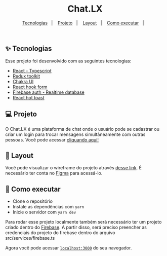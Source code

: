 <h1 align="center">
  Chat.LX
</h1>

<p align="center">
  <a href="#-tecnologias">Tecnologias</a>&nbsp;&nbsp;&nbsp;|&nbsp;&nbsp;&nbsp;
  <a href="#-projeto">Projeto</a>&nbsp;&nbsp;&nbsp;|&nbsp;&nbsp;&nbsp;
  <a href="#-layout">Layout</a>&nbsp;&nbsp;&nbsp;|&nbsp;&nbsp;&nbsp;
  <a href="#-como-executar">Como executar</a>&nbsp;&nbsp;&nbsp;|&nbsp;&nbsp;&nbsp;
</p>

<br>

## ✨ Tecnologias

Esse projeto foi desenvolvido com as seguintes tecnologias:

- [React - Typescript](https://reactjs.org)
- [Redux toolkit](https://redux-toolkit.js.org/)
- [Chakra UI](https://chakra-ui.com/)
- [React hook form](https://react-hook-form.com/)
- [Firebase auth - Realtime database](https://firebase.google.com/)
- [React hot toast](https://react-hot-toast.com/)

## 💻 Projeto

O Chat.LX é uma plataforma de chat onde o usuário pode se cadastrar ou criar um login para trocar mensagens simultâneamente com outras pessoas. Você pode acessar [cliquando aqui!](https://lxchat-c4545.web.app/)

## 🔖 Layout

Você pode visualizar o wireframe do projeto através [desse link](https://www.figma.com/file/TXMUiQtHKR9nClA76OxeRt/Untitled?node-id=0%3A1). É necessário ter conta no [Figma](http://figma.com/) para acessá-lo.

## 🚀 Como executar

- Clone o repositório
- Instale as dependências com `yarn`
- Inicie o servidor com `yarn dev`

Para rodar esse projeto localmente também será necessário ter um projeto criado dentro do [Firebase](https://firebase.google.com/). A partir disso, será preciso preencher as credenciais do projeto do firebase dentro do arquivo src/services/firebase.ts

Agora você pode acessar [`localhost:3000`](http://localhost:3000) do seu navegador.

